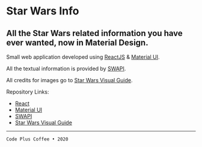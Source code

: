 # Star Wars Info
## All the Star Wars related information you have ever wanted, now in Material Design.

Small web application developed using [ReactJS](https://reactjs.org) & [Material UI](https://material-ui.com).

All the textual information is provided by [SWAPI](https://swapi.co).

All credits for images go to [Star Wars Visual Guide](https://starwars-visualguide.com).

Repository Links:

* [React](https://github.com/facebook/react)
* [Material UI](https://github.com/mui-org/material-ui)
* [SWAPI](https://github.com/phalt/swapi)
* [Star Wars Visual Guide](https://github.com/tbone849/star-wars-guide)

---

`Code Plus Coffee • 2020`